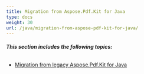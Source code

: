 ```yaml
---
title: Migration from Aspose.Pdf.Kit for Java
type: docs
weight: 30
url: /java/migration-from-aspose-pdf-kit-for-java/
---
```


###### **This section includes the following topics:** 
- [Migration from legacy Aspose.Pdf.Kit for Java](/pdf/java/migration-from-legacy-aspose-pdf-kit-for-java-html/)
